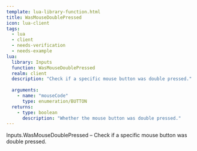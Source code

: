 ```yaml
---
template: lua-library-function.html
title: WasMouseDoublePressed
icon: lua-client
tags:
  - lua
  - client
  - needs-verification
  - needs-example
lua:
  library: Inputs
  function: WasMouseDoublePressed
  realm: client
  description: "Check if a specific mouse button was double pressed."
  
  arguments:
    - name: "mouseCode"
      type: enumeration/BUTTON
  returns:
    - type: boolean
      description: "Whether the mouse button was double pressed."
---
```


<div class="lua__search__keywords">
Inputs.WasMouseDoublePressed &#x2013; Check if a specific mouse button was double pressed.
</div>

